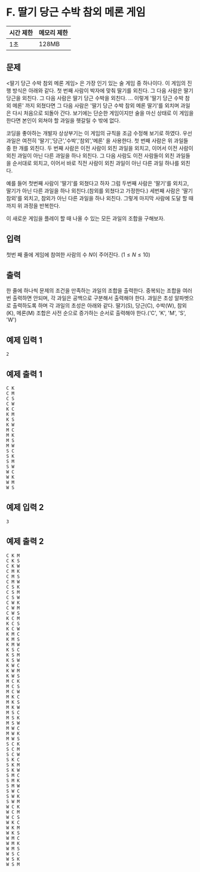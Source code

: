 # F. 딸기 당근 수박 참외 메론 게임

| 시간 제한 | 메모리 제한 |
| --- | --- |
| 1초 | 128MB |

## 문제
<딸기 당근 수박 참외 메론 게임> 은 가장 인기 있는 술 게임 중 하나이다.
이 게임의 진행 방식은 아래와 같다.
첫 번째 사람이 박자에 맞춰 딸기를 외친다.
그 다음 사람은 딸기 당근을 외친다.
그 다음 사람은 딸기 당근 수박을 외친다.
...
이렇게 '딸기 당근 수박 참외 메론' 까지 외쳤다면 그 다음 사람은 '딸기 당근 수박 참외 메론 딸기'를 외치며 과일은 다시 처음으로 되돌아 간다.
보기에는 단순한 게임이지만 술을 마신 상태로 이 게임을 한다면 본인이 외쳐야 할 과일을 헷갈릴 수 밖에 없다.

코딩을 좋아하는 개발자 상상부기는 이 게임의 규칙을 조금 수정해 보기로 하였다.
우선 과일은 여전히 '딸기','당근','수박','참외','메론' 을 사용한다.
첫 번째 사람은 위 과일들 중 한 개를 외친다.
두 번째 사람은 이전 사람이 외친 과일을 외치고, 이어서 이전 사람이 외친 과일이 아닌 다른 과일을 하나 외친다.
그 다음 사람도 이전 사람들이 외친 과일들을 순서대로 외치고, 이어서 바로 직전 사람이 외친 과일이 아닌 다른 과일 하나를 외친다.

예를 들어 첫번째 사람이 '딸기'를 외쳤다고 하자
그럼 두번째 사람은 '딸기'를 외치고, 딸기가 아닌 다른 과일을 하나 외친다.(참외를 외쳤다고 가정한다.)
세번째 사람은 '딸기 참외'를 외치고, 참외가 아닌 다른 과일을 하나 외친다.
그렇게 마지막 사람에 도달 할 때까지 위 과정을 반복한다.

이 새로운 게임을 플레이 할 때 나올 수 있는 모든 과일의 조합을 구해보자.

## 입력
첫번 째 줄에 게임에 참여한 사람의 수 $N$이 주어진다. $(1 \leq N \leq 10)$

## 출력
한 줄에 하나씩 문제의 조건을 만족하는 과일의 조합을 출력한다. 중복되는 조합을 여러 번 출력하면 안되며, 각 과일은 공백으로 구분해서 출력해야 한다.
과일은 초성 알파벳으로 출력하도록 하며 각 과일의 초성은 아래와 같다.
딸기(S), 당근(C), 수박(W), 참외(K), 메론(M)
조합은 사전 순으로 증가하는 순서로 출력해야 한다.('C', 'K', 'M', 'S', 'W')

## 예제 입력 1

```
2
```

## 예제 출력 1

```
C K
C M
C S
C W
K C
K M
K S
K W
M C
M K
M S
M W
S C
S K
S M
S W
W C
W K
W M
W S
```

## 예제 입력 2

```
3
```

## 예제 출력 2

```
C K M
C K S
C K W
C M K
C M S
C M W
C S K
C S M
C S W
C W K
C W M
C W S
K C M
K C S
K C W
K M C
K M S
K M W
K S C
K S M
K S W
K W C
K W M
K W S
M C K
M C S
M C W
M K C
M K S
M K W
M S C
M S K
M S W
M W C
M W K
M W S
S C K
S C M
S C W
S K C
S K M
S K W
S M C
S M K
S M W
S W C
S W K
S W M
W C K
W C M
W C S
W K C
W K M
W K S
W M C
W M K
W M S
W S C
W S K
W S M
```
